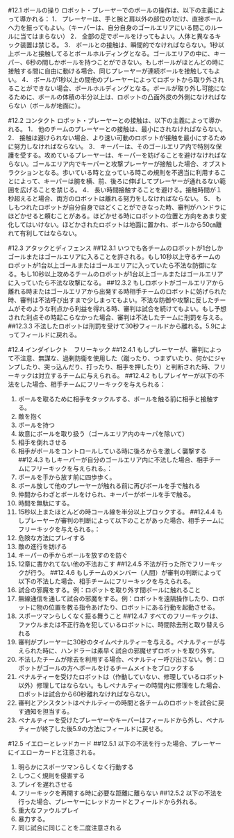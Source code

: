 #12.1 ボールの操り
ロボット・プレーヤーでのボールの操作は、以下の主義によって導かれる：
1．	プレーヤーは、手と腕と肩以外の部位の1だけ、直接ボールへ力を振ってもよい。（キーパーは、自分自身のゴールエリアにいる間このルールに当てはまらない）
2．	全部の足でボールをけってもよい。人体と異なるキック装置は禁じる。
3．	ボールとの接触は、瞬間的でなければならない。1秒以上ボールと接触してるとボールホルディングとなる。ゴールエリアの中に、キーパー、6秒の間しかボールを持つことができない。もしボールがほとんどの時に接触する間に自由に動ける場合、同じプレーヤーが連続ボールを接触してもよい。
4．	ボールが1秒以上の間他のプレーヤーによってロボットから取り外されることができない場合、ボールホルディングとなる。ボールが取り外し可能になるために、ボールの体積の半分以上は、ロボットの凸面外皮の外側になければならない（ボールが地面に）。

#12.2 コンタクト
ロボット・プレーヤーとの接触は、以下の主義によって導かれる。
1．	他のチームのプレーヤーとの接触は、最小にされなければならない。
2．	接触は避けられない場合、より速い可動のロボットが接触を最小にするために努力しなければならない。
3．	キーパーは、そのゴールエリア内で特別な保護を受する。攻めているプレーヤーは、キーパーを妨げることを避けなければならない。ゴールエリア内でキーパーと攻撃プレーヤーが接触した場合、オブストラクションとなる。歩いている時と立っている時この規則を不適当に利用することによって、キーパーは腕を横、前、後ろに伸ばしてプレーヤーが通れるない範囲を広げることを禁じる。
4．	長い時間接触することを避ける。接触時間が１秒超えると場合、両方のロボットは離れる努力をしなければならない。
5．	もしもつれたロボットが自分自身でほどくことができなった時、審判がハンドラにほどかせると頼むことがある。ほどかせる時にロボットの位置と方向をあまり変化してはいけない。ほどかされたロボットは地面に置かれ、ボールから50㎝離れて有利してはならない。

#12.3 アタックとディフェンス
##12.3.1
いつでも各チームのロボットが1台しかゴールまたはゴールエリアに入ることを許される。もし10秒以上守るチームのロボットが1台以上ゴールまたはゴールエリアに入っていたら不法な防御になる。もし10秒以上攻めるチームのロボットが1台以上ゴールまたはゴールエリアに入っていたら不法な攻撃になる。
##12.3.2
もしロボットがゴールエリアから離れる時またはゴールエリアから出発する時相手チームのロボットに妨げられた時、審判は不法呼び出すまで少しまってもよい。不法な防御や攻撃に反したチームがそのような利点から利益を得れる時、審判は試合を続けてもよい。もし予想された利点その時起こらなかった場合、審判は不法したチームに刑罰を与える。
##12.3.3
不法したロボットは刑罰を受けて30秒フィールドから離れる。5.9によってフィールドに戻れる。

#12.4 インダイレクト　フリーキック
##12.4.1
もしプレーヤーが、審判によって不注意、無謀な、過剰防衛を使用した（蹴ったり、つまずいたり、何かにジャンプしたり、突っ込んだり、打ったり、相手を押したり）と判断された時、フリーキックは対立するチームに与えられる。
##12.4.2
もしプレイヤーが以下の不法をした場合、相手チームにフリーキックを与えられる：
1. ボールを取るために相手をタックルする、ボールを触る前に相手と接触する。
2. 敵を抱く
3. ボールを持つ
4. 故意にボールを取り扱う（ゴールエリア内のキーパを除いて）
5. 相手を倒れさせる
6. 相手がボールをコントロールしている時に後ろからを激しく襲撃する
##12.4.3
もしキーパーが自分のゴールエリア内に不法した場合、相手チームにフリーキックを与えられる。：
1. ボールを手から放す前に四歩歩く。
2. ボール放して他のプレーヤーが触れる前に再びボールを手で触れる
3. 仲間からわざとボールをけられ、キーパーがボールを手で触る。
4. 時間を無駄にする。
5. 15秒以上またほとんどの時コール線を半分以上ブロックする。
##12.4.4
もしプレーヤーが審判の判断によって以下のことがあった場合、相手チームにフリーキックを与えられる。：
1. 危険な方法にプレイする
2. 敵の進行を妨げる
3. キーパーの手からボールを放すのを防ぐ
4. 12章に書かれてない他の不法おこす
##12.4.5
不法が行った所でフリーキックが行う。
##12.4.6
もしチームのメンバー（人間）が審判の判断によって以下の不法した場合、相手チームにフリーキックを与えられる。
1. 試合の邪魔をする。例：ロボットを取り外す間ボールに触れること
2. 無線通信を通して試合の邪魔をする。例：ロボットを遠隔操作したり、ロボットに物の位置を教る指令あげたり、ロボットにある行動を起動させる。
3. スポーツマンらしくなく振る舞うこと
##12.4.7
すべてのフリーキックは、ファウルまたは不正行為を犯しているロボットに、時間除去刑と取り替えられる
1. 審判がプレーヤーに30秒のタイムペナルティーを与える。ペナルティーが与えられた時に、ハンドラーは素早く試合の邪魔せずロボットを取り外す。
2. 不法したチームが除去を利用する場合、ペナルティー呼び出さない。例：ロボットがゴールの方へボールをけるチームメイトをブロックする
3. ペナルティーを受けたロボットは（作動していない、修理しているロボット以外）修理してはならない。もしペナルティーの時間内に修理をした場合、ロボットは試合から60秒離れなければならない。
4. 審判とアシスタントはペナルティーの時間と各チームのロボットを試合に戻す通知を担当する。
5. ペナルティーを受けたプレーヤーやキーパーはフィールドから外し、ペナルティーが終了した後5.9の方法にフィールドに戻せる。

#12.5 イエローとレッドカード
##12.5.1
以下の不法を行った場合、プレーヤーにイエローカードと注意される。
1. 明らかにスポーツマンらしくなく行動する
2. しつこく規則を侵害する
3. プレイを遅れさせる
4. フリーキックを再開する時に必要な距離に離らない
##12.5.2
以下の不法を行った場合、プレーヤーにレッドカードとフィールドから外れる。
1. 重大なファウルプレイ
2. 暴力する。
3. 同じ試合に同じことを二度注意される
